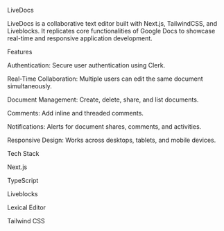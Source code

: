 LiveDocs

LiveDocs is a collaborative text editor built with Next.js, TailwindCSS, and Liveblocks. It replicates core functionalities of Google Docs to showcase real-time and responsive application development.

Features

Authentication: Secure user authentication using Clerk.

Real-Time Collaboration: Multiple users can edit the same document simultaneously.

Document Management: Create, delete, share, and list documents.

Comments: Add inline and threaded comments.

Notifications: Alerts for document shares, comments, and activities.

Responsive Design: Works across desktops, tablets, and mobile devices.

Tech Stack

Next.js

TypeScript

Liveblocks

Lexical Editor

Tailwind CSS
